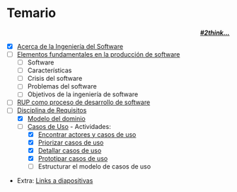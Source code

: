 # Temario

<div align=right>

***[#2think...](temario/2think.md)***

</div>

* [x] [Acerca de la Ingeniería del Software](temario/contenidos/acercaDe.md)
* [ ] [Elementos fundamentales en la producción de software](https://github.com/mmasias/PRG1/blob/main/temario/00000-introduccion.md)
  * [ ] Software
  * [ ] Características
  * [ ] Crisis del software
  * [ ] Problemas del software
  * [ ] Objetivos de la ingeniería de software
* [ ] [RUP como proceso de desarrollo de software](temario/rup.md)
* [ ] [Disciplina de Requisitos](temario/disciplinaDeRequisitos.md)
  * [x] [Modelo del dominio](temario/contenidos/MdD.md)
  * [ ] [Casos de Uso](temario/contenidos/CdU.md) - Actividades:
    * [x] [Encontrar actores y casos de uso](temario/contenidos/CdU.eAyCdU.md)
    * [x] [Priorizar casos de uso](temario/contenidos/CdU.PCdU.md)
    * [x] [Detallar casos de uso](temario/contenidos/Cdu.dCdU.md)
    * [x] [Prototipar casos de uso](temario/contenidos/CdU.ICdU.md)
    * [ ] Estructurar el modelo de casos de uso

- Extra: [Links a diapositivas](https://drive.google.com/drive/folders/1m_wsaMgdAHJ5gYKcpwJtU1IeDWRtLsAj?usp=sharing)
